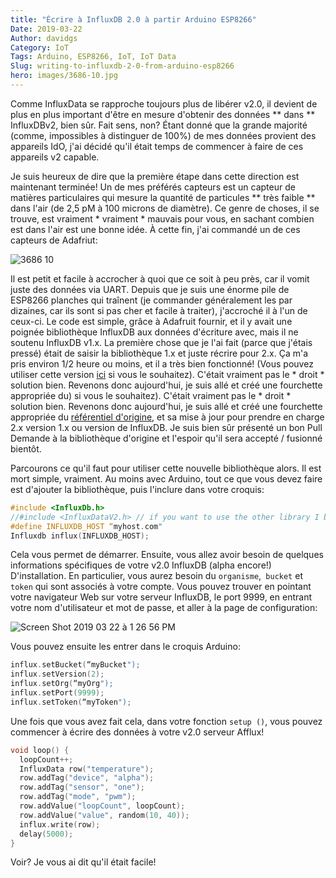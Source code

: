```yaml
---
title: "Écrire à InfluxDB 2.0 à partir Arduino ESP8266"
Date: 2019-03-22
Author: davidgs
Category: IoT
Tags: Arduino, ESP8266, IoT, IoT Data
Slug: writing-to-influxdb-2-0-from-arduino-esp8266
hero: images/3686-10.jpg
---
```


Comme InfluxData se rapproche toujours plus de libérer v2.0, il devient de plus en plus important d'être en mesure d'obtenir des données ** dans ** InfluxDBv2, bien sûr. Fait sens, non? Étant donné que la grande majorité (comme, impossibles à distinguer de 100%) de mes données provient des appareils IdO, j'ai décidé qu'il était temps de commencer à faire de ces appareils v2 capable.

Je suis heureux de dire que la première étape dans cette direction est maintenant terminée! Un de mes préférés capteurs est un capteur de matières particulaires qui mesure la quantité de particules ** très faible ** dans l'air (de 2,5 pM à 100 microns de diamètre). Ce genre de choses, il se trouve, est vraiment * vraiment * mauvais pour vous, en sachant combien est dans l'air est une bonne idée. À cette fin, j'ai commandé un de ces capteurs de Adafriut:

![3686 10](/posts/category/database/images/3686-10.jpg )

Il est petit et facile à accrocher à quoi que ce soit à peu près, car il vomit juste des données via UART. Depuis que je suis une énorme pile de ESP8266 planches qui traînent (je commander généralement les par dizaines, car ils sont si pas cher et facile à traiter), j'accroché il à l'un de ceux-ci. Le code est simple, grâce à Adafruit fournir, et il y avait une poignée bibliothèque InfluxDB aux données d'écriture avec, mais il ne soutenu InfluxDB v1.x. La première chose que je l'ai fait (parce que j'étais pressé) était de saisir la bibliothèque 1.x et juste récrire pour 2.x. Ça m'a pris environ 1/2 heure ou moins, et il a très bien fonctionné! (Vous pouvez utiliser cette version [ici](https://github.com/davidgs/ESP8266_Influx_DB_V2) si vous le souhaitez). C'était vraiment pas le * droit * solution bien. Revenons donc aujourd'hui, je suis allé et créé une fourchette appropriée du) si vous le souhaitez). C'était vraiment pas le * droit * solution bien. Revenons donc aujourd'hui, je suis allé et créé une fourchette appropriée du [référentiel d'origine](https://github.com/tobiasschuerg/ESP8266_Influx_DB), et sa mise à jour pour prendre en charge 2.x version 1.x ou version de InfluxDB. Je suis bien sûr présenté un bon Pull Demande à la bibliothèque d'origine et l'espoir qu'il sera accepté / fusionné bientôt.

Parcourons ce qu'il faut pour utiliser cette nouvelle bibliothèque alors. Il est mort simple, vraiment. Au moins avec Arduino, tout ce que vous devez faire est d'ajouter la bibliothèque, puis l'inclure dans votre croquis:

```cpp
#include <InfluxDb.h>
//#include <InfluxDataV2.h> // if you want to use the other library I built and that’s in my GitHub 
#define INFLUXDB_HOST “myhost.com"
Influxdb influx(INFLUXDB_HOST);
```

Cela vous permet de démarrer. Ensuite, vous allez avoir besoin de quelques informations spécifiques de votre v2.0 InfluxDB (alpha encore!) D'installation. En particulier, vous aurez besoin du `organisme`,` bucket` et `token` qui sont associés à votre compte. Vous pouvez trouver en pointant votre navigateur Web sur votre serveur InfluxDB, le port 9999, en entrant votre nom d'utilisateur et mot de passe, et aller à la page de configuration:

![Screen Shot 2019 03 22 à 1 26 56 PM](/posts/category/database/images/Screen-Shot-2019-03-22-at-1.26.56-PM.png)

Vous pouvez ensuite les entrer dans le croquis Arduino:

```cpp
influx.setBucket(“myBucket");
influx.setVersion(2);
influx.setOrg(“myOrg");
influx.setPort(9999);
influx.setToken(“myToken");
```

Une fois que vous avez fait cela, dans votre fonction `setup ()`, vous pouvez commencer à écrire des données à votre v2.0 serveur Afflux!

```cpp
void loop() {
  loopCount++;
  InfluxData row("temperature");
  row.addTag("device", "alpha");
  row.addTag("sensor", "one");
  row.addTag("mode", "pwm");
  row.addValue("loopCount", loopCount);
  row.addValue("value", random(10, 40));
  influx.write(row);
  delay(5000);
}
```

Voir? Je vous ai dit qu'il était facile!
